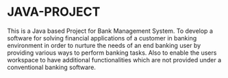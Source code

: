 # JAVA-PROJECT

This is a Java based Project for Bank Management System.
To develop a software for solving financial applications of a customer in banking environment in order to nurture the needs of an end banking user by providing various ways to perform banking tasks. Also to enable the users workspace to have additional functionalities which are not provided under a conventional banking software.
